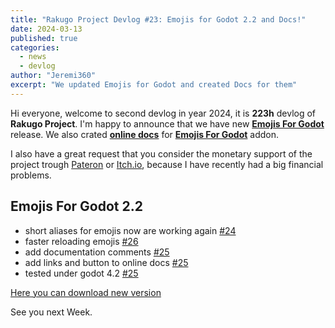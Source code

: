```yaml
---
title: "Rakugo Project Devlog #23: Emojis for Godot 2.2 and Docs!"
date: 2024-03-13
published: true
categories:
  - news
  - devlog
author: "Jeremi360"
excerpt: "We updated Emojis for Godot and created Docs for them"
---
```


Hi everyone, welcome to second devlog in year 2024,
it is **223h** devlog of **Rakugo Project**.
I'm happy to announce that we have new [**Emojis For Godot**] release.
We also crated **[online docs]** for [**Emojis For Godot**] addon.

I also have a great request that you consider the monetary support of the project trough
[Pateron](https://www.patreon.com/rakguoteam) or [Itch.io](https://jeremi360x.itch.io/rakugo),
because I have recently had a big financial problems.

## Emojis For Godot 2.2
 - short aliases for emojis now are working again [#24]
 - faster reloading emojis [#26]
 - add documentation comments [#25]
 - add links and button to online docs [#25]
 - tested under godot 4.2 [#25]

[Here you can download new version]

See you next Week.

[#24]:https://github.com/rakugoteam/Emojis-For-Godot/pull/24
[#25]:https://github.com/rakugoteam/Emojis-For-Godot/pull/25
[#26]:https://github.com/rakugoteam/Emojis-For-Godot/pull/26
[Here you can download new version]:https://github.com/rakugoteam/Emojis-For-Godot/releases/latest
[**Emojis For Godot**]:/addons/emojis-for-godot
[online docs]: https://rakugoteam.github.io/emojis-docs/